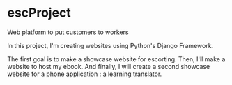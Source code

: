 # escProject
Web platform to put customers to workers

In this project, I'm creating websites using Python's Django Framework.

The first goal is to make a showcase website for escorting.
Then, I'll make a website to host my ebook.
And finally, I will create a second showcase website for a phone application : a learning translator.
